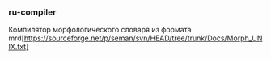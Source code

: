 ### ru-compiler
Компилятор морфологического словаря из формата mrd[https://sourceforge.net/p/seman/svn/HEAD/tree/trunk/Docs/Morph_UNIX.txt]
